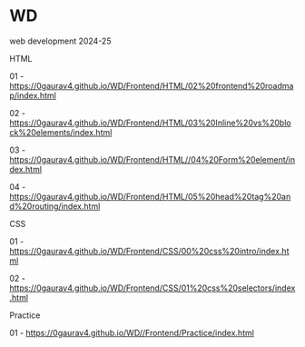 # WD
 web development 2024-25

 HTML

 01 - https://0gaurav4.github.io/WD/Frontend/HTML/02%20frontend%20roadmap/index.html

 02 - https://0gaurav4.github.io/WD/Frontend/HTML/03%20Inline%20vs%20block%20elements/index.html
 
 03 - https://0gaurav4.github.io/WD/Frontend/HTML//04%20Form%20element/index.html

 04 - https://0gaurav4.github.io/WD/Frontend/HTML/05%20head%20tag%20and%20routing/index.html

 CSS

 01 - https://0gaurav4.github.io/WD/Frontend/CSS/00%20css%20intro/index.html

 02 - https://0gaurav4.github.io/WD/Frontend/CSS/01%20css%20selectors/index.html

Practice

 01 - https://0gaurav4.github.io/WD//Frontend/Practice/index.html
 
 
